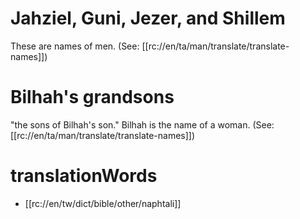 # Jahziel, Guni, Jezer, and Shillem

These are names of men. (See: [[rc://en/ta/man/translate/translate-names]])

# Bilhah's grandsons

"the sons of Bilhah's son." Bilhah is the name of a woman. (See: [[rc://en/ta/man/translate/translate-names]])

# translationWords

* [[rc://en/tw/dict/bible/other/naphtali]]